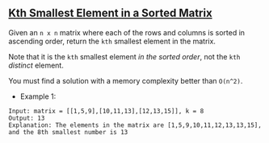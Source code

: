 ## [Kth Smallest Element in a Sorted Matrix](https://leetcode.com/problems/kth-smallest-element-in-a-sorted-matrix/)

Given an `n x n` matrix where each of the rows and columns is sorted in ascending order, return the `kth` smallest element in the matrix.

Note that it is the `kth` smallest element *in the sorted order*, not the `kth` *distinct* element.

You must find a solution with a memory complexity better than `O(n^2)`.


- Example 1:
```
Input: matrix = [[1,5,9],[10,11,13],[12,13,15]], k = 8
Output: 13
Explanation: The elements in the matrix are [1,5,9,10,11,12,13,13,15], and the 8th smallest number is 13
```